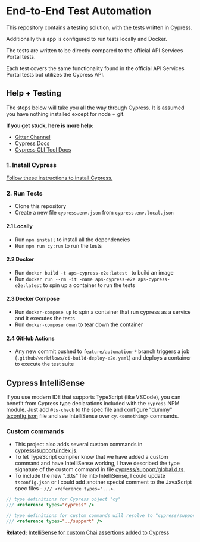 # End-to-End Test Automation

This repository contains a testing solution, with the tests written in Cypress.

Additionally this app is configured to run tests locally and Docker.

The tests are written to be directly compared to the official API Services Portal tests.

Each test covers the same functionality found in the official API Services Portal tests but utilizes the Cypress API.

## Help + Testing

The steps below will take you all the way through Cypress. It is assumed you have nothing installed except for node + git.

**If you get stuck, here is more help:**

- [Gitter Channel](https://gitter.im/cypress-io/cypress)
- [Cypress Docs](https://on.cypress.io)
- [Cypress CLI Tool Docs](https://github.com/cypress-io/cypress-cli)

### 1. Install Cypress

[Follow these instructions to install Cypress.](https://docs.cypress.io/guides/getting-started/installing-cypress)

### 2. Run Tests

- Clone this repository
- Create a new file `cypress.env.json` from `cypress.env.local.json`

#### 2.1 Locally

- Run `npm install` to install all the dependencies
- Run `npm run cy:run` to run the tests

#### 2.2 Docker

- Run `docker build -t aps-cypress-e2e:latest ` to build an image
- Run `docker run --rm -it -name aps-cypress-e2e aps-cypress-e2e:latest` to spin up a container to run the tests

#### 2.3 Docker Compose

- Run `docker-compose up` to spin a container that run cypress as a service and it executes the tests
- Run `docker-compose down` to tear down the container

#### 2.4 GitHub Actions

- Any new commit pushed to `feature/automation-*` branch triggers a job (`.github/workflows/ci-build-deploy-e2e.yaml`) and deploys a container to execute the test suite

## Cypress IntelliSense

If you use modern IDE that supports TypeScript (like VSCode), you can benefit
from Cypress type declarations included with the `cypress` NPM module. Just
add `@ts-check` to the spec file and configure "dummy"
[tsconfig.json](tsconfig.json) file and see IntelliSense over `cy.<something>`
commands.

### Custom commands

- This project also adds several custom commands in [cypress/support/index.js](cypress/support/index.ts).
- To let TypeScript compiler know that we have added a custom command and have IntelliSense working, I have described the type signature of the custom command in file [cypress/support/global.d.ts](cypress/support/global.d.ts).
- To include the new ".d.ts" file into IntelliSense, I could update `tsconfig.json` or I could add another special comment to the JavaScript spec files - `/// <reference types="...>`.

```js
// type definitions for Cypress object "cy"
/// <reference types="cypress" />

// type definitions for custom commands will resolve to "cypress/support/global.d.ts"
/// <reference types="../support" />
```

**Related:** [IntelliSense for custom Chai assertions added to Cypress](https://github.com/cypress-io/cypress-example-recipes/tree/master/examples/extending-cypress__chai-assertions#code-completion)
